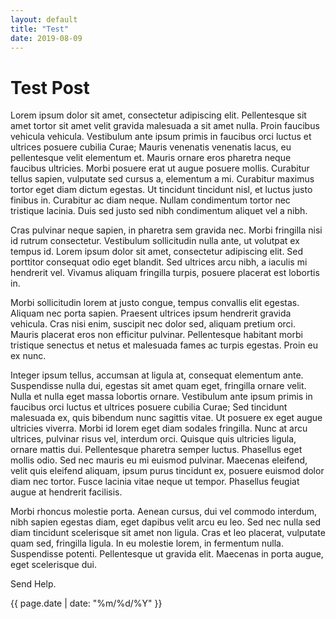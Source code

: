 ```yaml
---
layout: default
title: "Test"
date: 2019-08-09
---
```

# Test Post

Lorem ipsum dolor sit amet, consectetur adipiscing elit. Pellentesque sit amet tortor sit amet velit gravida malesuada a sit amet nulla. Proin faucibus vehicula vehicula. Vestibulum ante ipsum primis in faucibus orci luctus et ultrices posuere cubilia Curae; Mauris venenatis venenatis lacus, eu pellentesque velit elementum et. Mauris ornare eros pharetra neque faucibus ultricies. Morbi posuere erat ut augue posuere mollis. Curabitur tellus sapien, vulputate sed cursus a, elementum a mi. Curabitur maximus tortor eget diam dictum egestas. Ut tincidunt tincidunt nisl, et luctus justo finibus in. Curabitur ac diam neque. Nullam condimentum tortor nec tristique lacinia. Duis sed justo sed nibh condimentum aliquet vel a nibh.

Cras pulvinar neque sapien, in pharetra sem gravida nec. Morbi fringilla nisi id rutrum consectetur. Vestibulum sollicitudin nulla ante, ut volutpat ex tempus id. Lorem ipsum dolor sit amet, consectetur adipiscing elit. Sed porttitor consequat odio eget blandit. Sed ultrices arcu nibh, a iaculis mi hendrerit vel. Vivamus aliquam fringilla turpis, posuere placerat est lobortis in.

Morbi sollicitudin lorem at justo congue, tempus convallis elit egestas. Aliquam nec porta sapien. Praesent ultrices ipsum hendrerit gravida vehicula. Cras nisi enim, suscipit nec dolor sed, aliquam pretium orci. Mauris placerat eros non efficitur pulvinar. Pellentesque habitant morbi tristique senectus et netus et malesuada fames ac turpis egestas. Proin eu ex nunc.

Integer ipsum tellus, accumsan at ligula at, consequat elementum ante. Suspendisse nulla dui, egestas sit amet quam eget, fringilla ornare velit. Nulla et nulla eget massa lobortis ornare. Vestibulum ante ipsum primis in faucibus orci luctus et ultrices posuere cubilia Curae; Sed tincidunt malesuada ex, quis bibendum nunc sagittis vitae. Ut posuere ex eget augue ultricies viverra. Morbi id lorem eget diam sodales fringilla. Nunc at arcu ultrices, pulvinar risus vel, interdum orci. Quisque quis ultricies ligula, ornare mattis dui. Pellentesque pharetra semper luctus. Phasellus eget mollis odio. Sed nec mauris eu mi euismod pulvinar. Maecenas eleifend, velit quis eleifend aliquam, ipsum purus tincidunt ex, posuere euismod dolor diam nec tortor. Fusce lacinia vitae neque ut tempor. Phasellus feugiat augue at hendrerit facilisis.

Morbi rhoncus molestie porta. Aenean cursus, dui vel commodo interdum, nibh sapien egestas diam, eget dapibus velit arcu eu leo. Sed nec nulla sed diam tincidunt scelerisque sit amet non ligula. Cras et leo placerat, vulputate quam sed, fringilla ligula. In eu molestie lorem, in fermentum nulla. Suspendisse potenti. Pellentesque ut gravida elit. Maecenas in porta augue, eget scelerisque dui.

Send Help.


{{ page.date | date: "%m/%d/%Y" }}
